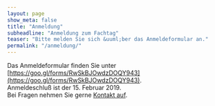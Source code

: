 ```yaml
---
layout: page
show_meta: false
title: "Anmeldung"
subheadline: "Anmeldung zum Fachtag"
teaser: "Bitte melden Sie sich &uuml;ber das Anmeldeformular an."
permalink: "/anmeldung/"
---
```

Das Anmeldeformular finden Sie unter [https://goo.gl/forms/RwSkBJOwdzDOQY943](https://goo.gl/forms/RwSkBJOwdzDOQY943).  
Anmeldeschluß ist der 15. Februar 2019.  
Bei Fragen nehmen Sie gerne [Kontakt auf](/berliner-fachtag2019/kontakt/).
